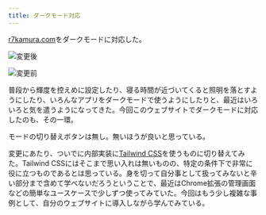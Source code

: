 ```yaml
---
title: ダークモード対応
---
```

[r7kamura.com](https://r7kamura.com/)をダークモードに対応した。

![](https://lh6.googleusercontent.com/U6H3gW01GDlTYuHPwkRz1dR1_wSgPHx3RVxRn9ACLyaaBsf_fVH3GkH0w9Z-KOzGSFYPN9Q86Se-D2qbL3NUp-g1oH8__0XQv8ozJyQsDFLbwG7DDR8cZgs-gpPjOhPtooNv6E_R8BCWu-XnxiOmf1M-kdGrz8oMrLF1ewZzSQrgS0Z9A9q06EWt5kWQ "変更後")

![](https://lh3.googleusercontent.com/jH9dnYTdiG9v5CX99Ph_wX58DCebHxpyI1Qhforld1lQTG84BugJDKKplzBBNxhZvptyZPr6UsLx6IkAXRS5QCFC7JEcRhHr0U4lgAf3QfI_NCYtdVoSIhxTsqR6aFs3RWnQ9Bxrlvv_Z1KEA6LRUf3Q7wDDxRMZDBgnkjta7bOAPHyblwSgf5R-uFc9 "変更前")

普段から輝度を控えめに設定したり、寝る時間が近づいてくると照明を落とすようにしたり、いろんなアプリをダークモードで使うようにしたりと、最近はいろいろと気を遣うようになってきた。今回このウェブサイトでダークモードに対応したのも、その一環。

モードの切り替えボタンは無し。無いほうが良いと思っている。

変更にあたり、ついでに内部実装に[Tailwind CSS](https://tailwindcss.com/)を使うものに切り替えてみた。Tailwind CSSにはそこまで思い入れは無いものの、特定の条件下で非常に役に立つものであるとは思っている。身を切って自分事として扱ってみないと辛い部分まで含めて学べないだろうということで、最近はChrome拡張の管理画面などの簡単なユースケースで少しずつ使ってみていた。今回はもう少し複雑な事例として、自分のウェブサイトに導入しながら学んでみている。
